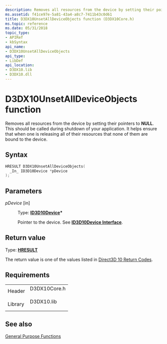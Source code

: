 ```yaml
---
description: Removes all resources from the device by setting their pointers to NULL. This should be called during shutdown of your application. It helps ensure that when one is releasing all of their resources that none of them are bound to the device.
ms.assetid: f41ce97e-5a81-43a4-a8c7-7411b43c0d61
title: D3DX10UnsetAllDeviceObjects function (D3DX10Core.h)
ms.topic: reference
ms.date: 05/31/2018
topic_type: 
- APIRef
- kbSyntax
api_name: 
- D3DX10UnsetAllDeviceObjects
api_type: 
- LibDef
api_location: 
- D3DX10.lib
- D3DX10.dll
---
```


# D3DX10UnsetAllDeviceObjects function

Removes all resources from the device by setting their pointers to **NULL**. This should be called during shutdown of your application. It helps ensure that when one is releasing all of their resources that none of them are bound to the device.

## Syntax


```C++
HRESULT D3DX10UnsetAllDeviceObjects(
  _In_ ID3D10Device *pDevice
);
```



## Parameters

<dl> <dt>

*pDevice* \[in\]
</dt> <dd>

Type: **[**ID3D10Device**](/windows/desktop/api/D3D10/nn-d3d10-id3d10device)\***

Pointer to the device. See [**ID3D10Device Interface**](/windows/desktop/api/D3D10/nn-d3d10-id3d10device).

</dd> </dl>

## Return value

Type: **[**HRESULT**](https://msdn.microsoft.com/library/Bb401631(v=MSDN.10).aspx)**

The return value is one of the values listed in [Direct3D 10 Return Codes](d3d10-graphics-reference-returnvalues.md).

## Requirements



|                    |                                                                                         |
|--------------------|-----------------------------------------------------------------------------------------|
| Header<br/>  | <dl> <dt>D3DX10Core.h</dt> </dl> |
| Library<br/> | <dl> <dt>D3DX10.lib</dt> </dl>   |



## See also

<dl> <dt>

[General Purpose Functions](d3d10-graphics-reference-d3dx10-functions-general-purpose.md)
</dt> </dl>

 

 




